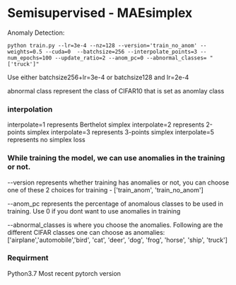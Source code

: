 # Semisupervised - MAEsimplex

Anomaly Detection:
```
python train.py --lr=3e-4 --nz=128 --version='train_no_anom' --weights=0.5 --cuda=0  --batchsize=256 --interpolate_points=3 --num_epochs=100 --update_ratio=2 --anom_pc=0 --abnormal_classes= "['truck']"
```
Use either batchsize256+lr=3e-4 or batchsize128 and lr=2e-4

abnormal class represent the class of CIFAR10 that is set as anomlay class

### interpolation
interpolate=1 represents Berthelot simplex
interpolate=2 represents 2-points simplex
interpolate=3 represents 3-points simplex
interpolate=5 represents no simplex loss

### While training the model, we can use anomalies in the training or not.

--version represents whether training has anomalies or not, you can choose one of these 2 choices for training - ['train_anom', 'train_no_anom']

--anom_pc represents the percentage of anomalous classes to be used in training. Use 0 if you dont want to use anomalies in training

--abnormal_classes is where you choose the anomalies. Following are the different CIFAR classes one can choose as anomalies: ['airplane','automobile','bird', 'cat', 'deer', 'dog', 'frog', 'horse', 'ship', 'truck']

### Requirment
Python3.7 Most recent pytorch version
